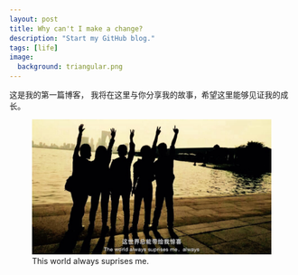 ```yaml
---
layout: post
title: Why can't I make a change? 
description: "Start my GitHub blog."
tags: [life]
image:
  background: triangular.png
---
```



这是我的第一篇博客， 我将在这里与你分享我的故事，希望这里能够见证我的成长。



<figure>
	<img src="/images/2016-12-09-begin.jpg" alt="">
	<figcaption>This world always suprises me.</figcaption>
</figure>
